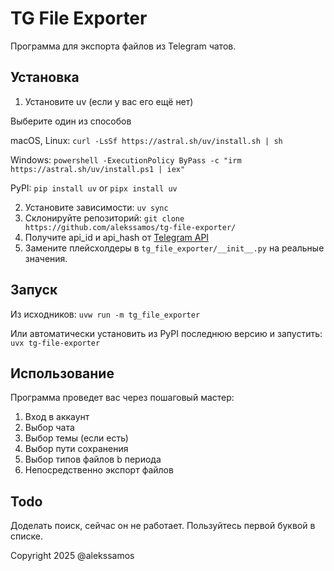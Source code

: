 # TG File Exporter

Программа для экспорта файлов из Telegram чатов.

## Установка

1. Установите uv (если у вас его ещё нет)
  
  Выберите один из способов
  
  macOS, Linux: `curl -LsSf https://astral.sh/uv/install.sh | sh`
  
  Windows: `powershell -ExecutionPolicy ByPass -c "irm https://astral.sh/uv/install.ps1 | iex"`
  
  PyPI: `pip install uv` or `pipx install uv`

2. Установите зависимости: `uv sync`
3. Склонируйте репозиторий: `git clone https://github.com/alekssamos/tg-file-exporter/`
4. Получите api_id и api_hash от [Telegram API](https://my.telegram.org/auth)
5. Замените плейсхолдеры в `tg_file_exporter/__init__.py` на реальные значения.

## Запуск

Из исходников: `uvw run -m tg_file_exporter`

Или автоматически установить из PyPI последнюю версию и запустить: `uvx tg-file-exporter`

## Использование

Программа проведет вас через пошаговый мастер:
1. Вход в аккаунт
2. Выбор чата
3. Выбор темы (если есть)
4. Выбор пути сохранения
5. Выбор типов файлов b периода
6. Непосредственно экспорт файлов

## Todo

Доделать поиск, сейчас он не работает. Пользуйтесь первой буквой в списке.


Copyright 2025 @alekssamos
